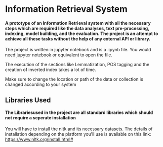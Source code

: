 
# Information Retrieval System

#### A prototype of an Information Retrieval system with all the necessary steps which are required like the data analyses, text pre-processing, indexing, model building, and the evaluation. The project is an attempt to achieve all these tasks without the help of any external API or library.
The project is written in jupyter notebook and is a .ipynb file. You would need jupyter notebook or equivalent to open the file.

The execution of the sections like Lemmatization, POS tagging and the creation of inverted index takes a lot of time.

Make sure to change the location or path of the data or collection is changed according to your system
## Libraries Used

#### The Librariesused in the project are all standard libraries which should not require a seperate installation
You will have to install the nltk and its necessary datasets.
The details of installation depending on the platform you'll use is available on this link:
https://www.nltk.org/install.html#


